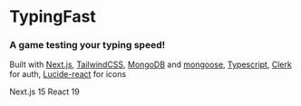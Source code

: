 # **TypingFast**

### A game testing your typing speed!

Built with [Next.js](https://nextjs.org/), [TailwindCSS](https://tailwindcss.com/), [MongoDB](https://mongodb.com/) and [mongoose](https://mongoosejs.com/), [Typescript](https://www.typescriptlang.org/), [Clerk](https://clerk.com/) for auth, [Lucide-react](https://lucide.dev/) for icons

Next.js 15
React 19
